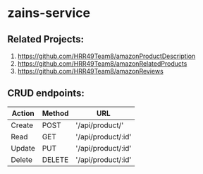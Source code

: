 # zains-service


## Related Projects:
 1. https://github.com/HRR49Team8/amazonProductDescription
 2. https://github.com/HRR49Team8/amazonRelatedProducts
 3. https://github.com/HRR49Team8/amazonReviews





## CRUD endpoints:
 | Action | Method | URL               |
 | -------| -------| ------------------|
 | Create | POST   | '/api/product/'   |
 | Read   | GET    | '/api/product/:id'|
 | Update | PUT    | '/api/product/:id'|
 | Delete | DELETE | '/api/product/:id'|